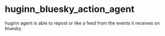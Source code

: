 # huginn_bluesky_action_agent
huginn agent is able to repost or like a feed from the events it receives on bluesky
